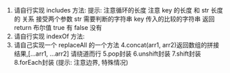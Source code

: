 1. 请自行实现 includes 方法:
    提示: 注意循环的长度 注意 key 的长度 和 str 长度 的 关系
    接受两个参数
    str 需要判断的字符串
    key 传入的比较的字符串
    返回 return
    布尔值
    true  有
    false 没有
2. 请自行实现 indexOf 方法:
3. 请自己实现一个 replaceAll 的一个方法
4.concat(arr1, arr2)返回数组的拼接结果,[...arr1, ...arr2] 请绕道而行
5.pop封装
6.unshift封装
7.shift封装
8.forEach封装 
(提示: 注意边界, 特殊情况) 

